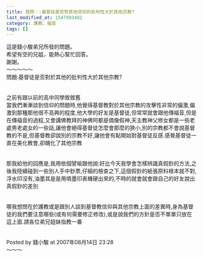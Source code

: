 ```yaml
---
title: 發問：:基督徒是否對其他信仰的批判性大於其他宗教?
last_modified_at: 1547993482
category: 護教、福音
tags: []
---
```


這是錢小駿弟兄所發的問題。<br>希望有空的兄姐，能熱心幫忙回答。<br>謝謝。<br><!--more-->～～～～～<br>問題:基督徒是否對於其他的批判性大於其他宗教?<br><br><br>之前有跟以前的高中同學敘敘舊<br>當我們漸漸談到信仰的問題時,他覺得基督教對於其他宗教的攻擊性非常的偏激,偏激到那種那他很不高興的程度,他大學的好友是基督徒,但常常就會跟他傳福音,但是在傳福音的過程,又會講佛教拜的神佛阿都是偶像假神,天主教神父修女都是一些老處男老處女的一些話,讓他會絕得基督徒怎麼會那麼的狹小,別的宗教都不會說基督教的不是,但基督教卻說別的宗教不好,讓他會有點開始對基督徒反感.感覺基督徒一直在美化教會,卻醜化了其他宗教<br><br><br>那我給他的回應是,我用依個譬喻跟他說:好比今天我學會怎樣辨識真假鈔的方法,之後我陸續碰到一些別人手中鈔票,仔細的檢查之下,這個假鈔的紙張原料根本就不對,浮水印沒有,油墨其是是用噴墨印表機硬出來的,不時的就會就會跟自己的好友說出真假鈔的差別<br><br><br>哪我想問在於護教或是跟別人談到基督教信仰與其他宗教上面的差異時,身為基督徒的我們要注意哪些(或有何需要修正修改),或是說我們的方針是否不單單只放在這上面.請各位弟兄姐妹指教一番<br><br><br>Posted by 錢小駿 at 2007年08月14日 23:28 <br>～～～<br><br><br><br><br><br>
